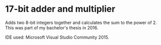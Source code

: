 # 17-bit adder and multiplier

Adds two 8-bit integers together and calculates the sum to the power of 2.
This was part of my bachelor's thesis in 2016.

IDE used: Microsoft Visual Studio Community 2015.
